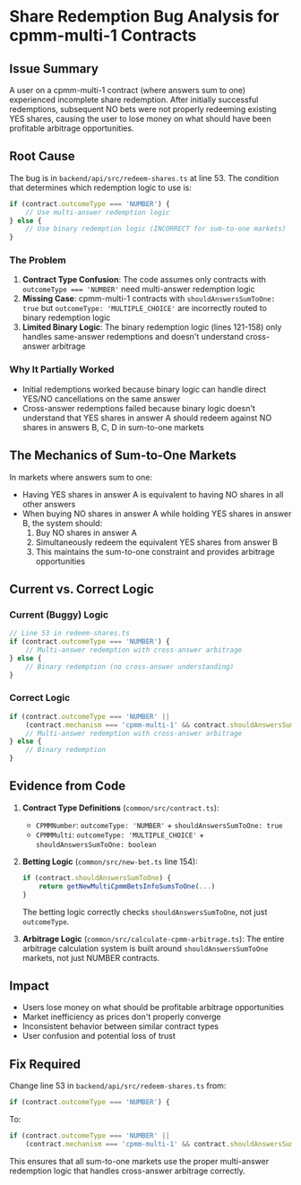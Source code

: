 # Share Redemption Bug Analysis for cpmm-multi-1 Contracts

## Issue Summary

A user on a cpmm-multi-1 contract (where answers sum to one) experienced incomplete share redemption. After initially successful redemptions, subsequent NO bets were not properly redeeming existing YES shares, causing the user to lose money on what should have been profitable arbitrage opportunities.

## Root Cause

The bug is in `backend/api/src/redeem-shares.ts` at line 53. The condition that determines which redemption logic to use is:

```typescript
if (contract.outcomeType === 'NUMBER') {
    // Use multi-answer redemption logic
} else {
    // Use binary redemption logic (INCORRECT for sum-to-one markets)
}
```

### The Problem

1. **Contract Type Confusion**: The code assumes only contracts with `outcomeType === 'NUMBER'` need multi-answer redemption logic
2. **Missing Case**: cpmm-multi-1 contracts with `shouldAnswersSumToOne: true` but `outcomeType: 'MULTIPLE_CHOICE'` are incorrectly routed to binary redemption logic
3. **Limited Binary Logic**: The binary redemption logic (lines 121-158) only handles same-answer redemptions and doesn't understand cross-answer arbitrage

### Why It Partially Worked

- Initial redemptions worked because binary logic can handle direct YES/NO cancellations on the same answer
- Cross-answer redemptions failed because binary logic doesn't understand that YES shares in answer A should redeem against NO shares in answers B, C, D in sum-to-one markets

## The Mechanics of Sum-to-One Markets

In markets where answers sum to one:
- Having YES shares in answer A is equivalent to having NO shares in all other answers
- When buying NO shares in answer A while holding YES shares in answer B, the system should:
  1. Buy NO shares in answer A
  2. Simultaneously redeem the equivalent YES shares from answer B
  3. This maintains the sum-to-one constraint and provides arbitrage opportunities

## Current vs. Correct Logic

### Current (Buggy) Logic
```typescript
// Line 53 in redeem-shares.ts
if (contract.outcomeType === 'NUMBER') {
    // Multi-answer redemption with cross-answer arbitrage
} else {
    // Binary redemption (no cross-answer understanding)
}
```

### Correct Logic
```typescript
if (contract.outcomeType === 'NUMBER' || 
    (contract.mechanism === 'cpmm-multi-1' && contract.shouldAnswersSumToOne)) {
    // Multi-answer redemption with cross-answer arbitrage
} else {
    // Binary redemption
}
```

## Evidence from Code

1. **Contract Type Definitions** (`common/src/contract.ts`):
   - `CPMMNumber`: `outcomeType: 'NUMBER'` + `shouldAnswersSumToOne: true`
   - `CPMMMulti`: `outcomeType: 'MULTIPLE_CHOICE'` + `shouldAnswersSumToOne: boolean`

2. **Betting Logic** (`common/src/new-bet.ts` line 154):
   ```typescript
   if (contract.shouldAnswersSumToOne) {
       return getNewMultiCpmmBetsInfoSumsToOne(...)
   }
   ```
   The betting logic correctly checks `shouldAnswersSumToOne`, not just `outcomeType`.

3. **Arbitrage Logic** (`common/src/calculate-cpmm-arbitrage.ts`):
   The entire arbitrage calculation system is built around `shouldAnswersSumToOne` markets, not just NUMBER contracts.

## Impact

- Users lose money on what should be profitable arbitrage opportunities
- Market inefficiency as prices don't properly converge
- Inconsistent behavior between similar contract types
- User confusion and potential loss of trust

## Fix Required

Change line 53 in `backend/api/src/redeem-shares.ts` from:
```typescript
if (contract.outcomeType === 'NUMBER') {
```

To:
```typescript
if (contract.outcomeType === 'NUMBER' || 
    (contract.mechanism === 'cpmm-multi-1' && contract.shouldAnswersSumToOne)) {
```

This ensures that all sum-to-one markets use the proper multi-answer redemption logic that handles cross-answer arbitrage correctly.